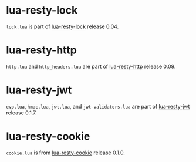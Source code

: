 # lua-resty-lock

`lock.lua` is part of
[lua-resty-lock](https://github.com/openresty/lua-resty-lock) release 0.04.


# lua-resty-http
`http.lua` and `http_headers.lua` are part of
[lua-resty-http](https://github.com/pintsized/lua-resty-http)
release 0.09.


# lua-resty-jwt

`evp.lua`, `hmac.lua`, `jwt.lua`, and `jwt-validators.lua`  are part of
[lua-resty-jwt](https://github.com/SkyLothar/lua-resty-jwt) release 0.1.7.


# lua-resty-cookie

`cookie.lua` is from
[lua-resty-cookie](https://github.com/cloudflare/lua-resty-cookie)
release 0.1.0.
